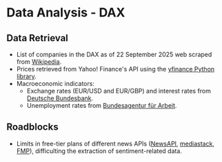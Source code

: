 # Data Analysis - DAX

## Data Retrieval
- List of companies in the DAX as of 22 September 2025 web scraped from [Wikipedia](https://de.wikipedia.org/wiki/DAX).
- Prices retrieved from Yahoo! Finance's API using the [yfinance Python library](https://pypi.org/project/yfinance/).
- Macroeconomic indicators:
  - Exchange rates (EUR/USD and EUR/GBP) and interest rates from [Deutsche Bundesbank](https://www.bundesbank.de/en/statistics/time-series-databases).
  - Unemployment rates from [Bundesagentur für Arbeit](https://statistik.arbeitsagentur.de/DE/Navigation/Statistiken/Interaktive-Statistiken/Zeitreihen/Lange-Zeitreihen-Nav.html?Fachstatistik%3Dalo%26DR_Gebietsstruktur%3Dd%26Gebiete_Region%3DDeutschland%26DR_Region%3Dd%26DR_Region_d%3Dd%26DR_RK%3Dinsg%26mapHadSelection%3Dfalse%26toggleswitch_saison%3D0).

## Roadblocks
- Limits in free-tier plans of different news APIs ([NewsAPI](https://newsapi.org/), [mediastack](https://mediastack.com/), [FMP](https://site.financialmodelingprep.com/)), difficulting the extraction of sentiment-related data.